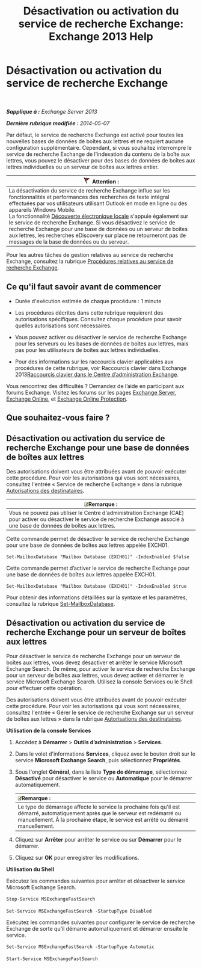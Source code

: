 ﻿---
title: 'Désactivation ou activation du service de recherche Exchange: Exchange 2013 Help'
TOCTitle: Désactivation ou activation du service de recherche Exchange
ms:assetid: 195b25be-53fb-4215-90a5-04340d640bcc
ms:mtpsurl: https://technet.microsoft.com/fr-fr/library/Aa996416(v=EXCHG.150)
ms:contentKeyID: 52062941
ms.date: 04/24/2018
mtps_version: v=EXCHG.150
ms.translationtype: HT
---

# Désactivation ou activation du service de recherche Exchange

 

_**Sapplique à :** Exchange Server 2013_

_**Dernière rubrique modifiée :** 2014-05-07_

Par défaut, le service de recherche Exchange est activé pour toutes les nouvelles bases de données de boîtes aux lettres et ne requiert aucune configuration supplémentaire. Cependant, si vous souhaitez interrompre le service de recherche Exchange de l'indexation du contenu de la boîte aux lettres, vous pouvez le désactiver pour des bases de données de boîtes aux lettres individuelles ou un serveur de boîtes aux lettres entier.

<table>
<thead>
<tr class="header">
<th><img src="images/JJ673034.Caution(EXCHG.150).gif" title="Attention" alt="Attention" />Attention :</th>
</tr>
</thead>
<tbody>
<tr class="odd">
<td>La désactivation du service de recherche Exchange influe sur les fonctionnalités et performances des recherches de texte intégral effectuées par vos utilisateurs utilisant Outlook en mode en ligne ou des appareils Windows Mobile.<br />
La fonctionnalité <a href="in-place-ediscovery-exchange-2013-help.md">Découverte électronique locale</a> s'appuie également sur le service de recherche Exchange. Si vous désactivez le service de recherche Exchange pour une base de données ou un serveur de boîtes aux lettres, les recherches eDiscovery sur place ne retourneront pas de messages de la base de données ou du serveur.</td>
</tr>
</tbody>
</table>


Pour les autres tâches de gestion relatives au service de recherche Exchange, consultez la rubrique [Procédures relatives au service de recherche Exchange](exchange-search-procedures-exchange-2013-help.md).

## Ce qu'il faut savoir avant de commencer

  - Durée d'exécution estimée de chaque procédure : 1 minute

  - Les procédures décrites dans cette rubrique requièrent des autorisations spécifiques. Consultez chaque procédure pour savoir quelles autorisations sont nécessaires.

  - Vous pouvez activer ou désactiver le service de recherche Exchange pour les serveurs ou les bases de données de boîtes aux lettres, mais pas pour les utilisateurs de boîtes aux lettres individuelles.

  - Pour des informations sur les raccourcis clavier applicables aux procédures de cette rubrique, voir Raccourcis clavier dans Exchange 2013[Raccourcis clavier dans le Centre d’administration Exchange](keyboard-shortcuts-in-the-exchange-admin-center-exchange-online-protection-help.md).

Vous rencontrez des difficultés ? Demandez de l’aide en participant aux forums Exchange. Visitez les forums sur les pages [Exchange Server](https://go.microsoft.com/fwlink/p/?linkid=60612), [Exchange Online](https://go.microsoft.com/fwlink/p/?linkid=267542), et [Exchange Online Protection](https://go.microsoft.com/fwlink/p/?linkid=285351).

## Que souhaitez-vous faire ?

## Désactivation ou activation du service de recherche Exchange pour une base de données de boîtes aux lettres

Des autorisations doivent vous être attribuées avant de pouvoir exécuter cette procédure. Pour voir les autorisations qui vous sont nécessaires, consultez l'entrée « Service de recherche Exchange » dans la rubrique [Autorisations des destinataires](recipients-permissions-exchange-2013-help.md).

<table>
<thead>
<tr class="header">
<th><img src="images/JJ159664.note(EXCHG.150).gif" title="Remarque" alt="Remarque" />Remarque :</th>
</tr>
</thead>
<tbody>
<tr class="odd">
<td>Vous ne pouvez pas utiliser le Centre d'administration Exchange (CAE) pour activer ou désactiver le service de recherche Exchange associé à une base de données de boîtes aux lettres.</td>
</tr>
</tbody>
</table>


Cette commande permet de désactiver le service de recherche Exchange pour une base de données de boîtes aux lettres appelée EXCH01.

    Set-MailboxDatabase "Mailbox Database (EXCH01)" -IndexEnabled $false

Cette commande permet d’activer le service de recherche Exchange pour une base de données de boîtes aux lettres appelée EXCH01.

    Set-MailboxDatabase "Mailbox Database (EXCH01)" -IndexEnabled $true

Pour obtenir des informations détaillées sur la syntaxe et les paramètres, consultez la rubrique [Set-MailboxDatabase](https://technet.microsoft.com/fr-fr/library/bb123971\(v=exchg.150\)).

## Désactivation ou activation du service de recherche Exchange pour un serveur de boîtes aux lettres

Pour désactiver le service de recherche Exchange pour un serveur de boîtes aux lettres, vous devez désactiver et arrêter le service Microsoft Exchange Search. De même, pour activer le service de recherche Exchange pour un serveur de boîtes aux lettres, vous devez activer et démarrer le service Microsoft Exchange Search. Utilisez la console Services ou le Shell pour effectuer cette opération.

Des autorisations doivent vous être attribuées avant de pouvoir exécuter cette procédure. Pour voir les autorisations qui vous sont nécessaires, consultez l'entrée « Gérer le service de recherche Exchange sur un serveur de boîtes aux lettres » dans la rubrique [Autorisations des destinataires](recipients-permissions-exchange-2013-help.md).

**Utilisation de la console Services**

1.  Accédez à **Démarrer** \> **Outils d’administration** \> **Services**.

2.  Dans le volet d'informations **Services**, cliquez avec le bouton droit sur le service **Microsoft Exchange Search**, puis sélectionnez **Propriétés**.

3.  Sous l'onglet **Général**, dans la liste **Type de démarrage**, sélectionnez **Désactivé** pour désactiver le service ou **Automatique** pour le démarrer automatiquement.
    
    <table>
    <thead>
    <tr class="header">
    <th><img src="images/JJ159664.note(EXCHG.150).gif" title="Remarque" alt="Remarque" />Remarque :</th>
    </tr>
    </thead>
    <tbody>
    <tr class="odd">
    <td>Le type de démarrage affecte le service la prochaine fois qu'il est démarré, automatiquement après que le serveur est redémarré ou manuellement. À la prochaine étape, le service est arrêté ou démarré manuellement.</td>
    </tr>
    </tbody>
    </table>


4.  Cliquez sur **Arrêter** pour arrêter le service ou sur **Démarrer** pour le démarrer.

5.  Cliquez sur **OK** pour enregistrer les modifications.

**Utilisation du Shell**

Exécutez les commandes suivantes pour arrêter et désactiver le service Microsoft Exchange Search.

    Stop-Service MSExchangeFastSearch

    Set-Service MSExchangeFastSearch -StartupType Disabled

Exécutez les commandes suivantes pour configurer le service de recherche Exchange de sorte qu’il démarre automatiquement et démarrer ensuite le service.

    Set-Service MSExchangeFastSearch -StartupType Automatic

    Start-Service MSExchangeFastSearch

